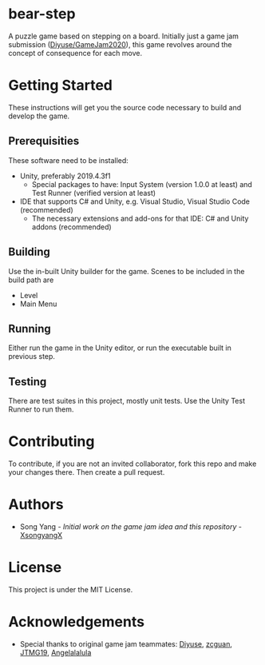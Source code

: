# bear-step
A puzzle game based on stepping on a board. Initially just a game jam submission ([Diyuse/GameJam2020](https://github.com/Diyuse/GameJam2020)), this game revolves around the concept of consequence for each move.

# Getting Started
These instructions will get you the source code necessary to build and develop the game.

## Prerequisities
These software need to be installed:
* Unity, preferably 2019.4.3f1
  * Special packages to have: Input System (version 1.0.0 at least) and Test Runner (verified version at least)
* IDE that supports C# and Unity, e.g. Visual Studio, Visual Studio Code (recommended)
  * The necessary extensions and add-ons for that IDE: C# and Unity addons (recommended)

## Building
Use the in-built Unity builder for the game. Scenes to be included in the build path are
* Level
* Main Menu

## Running
Either run the game in the Unity editor, or run the executable built in previous step.

## Testing
There are test suites in this project, mostly unit tests. Use the Unity Test Runner to run them.

# Contributing
To contribute, if you are not an invited collaborator, fork this repo and make your changes there. Then create a pull request.

# Authors
* Song Yang - *Initial work on the game jam idea and this repository* - [XsongyangX](https://github.com/XsongyangX/)

# License
This project is under the MIT License.

# Acknowledgements
* Special thanks to original game jam teammates: [Diyuse](https://github.com/Diyuse/), [zcguan](https://github.com/zcguan), [JTMG19](https://github.com/JTMG19), [Angelalalula](https://github.com/Angelalalula)

